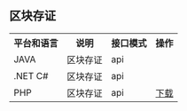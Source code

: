 ## 区块存证

<table data-hy-role="doctbl">
    <th>平台和语言</th>
    <th>说明</th>
    <th>接口模式</th>
    <th>操作</th>
</tr>
<tr>
    <td>JAVA</td>
    <td>区块存证</td>
    <td>api</td>
    <td></td>
</tr>
<tr>
    <td>.NET C#</td>
    <td>区块存证</td>
    <td>api</td>
    <td></td>
</tr>
<tr>
    <td>PHP</td>
    <td>区块存证</td>
    <td>api</td>
    <td><a href="files/heechain_signadd_PHP_v1.zip">下载</a></td>
</tr>
</table>